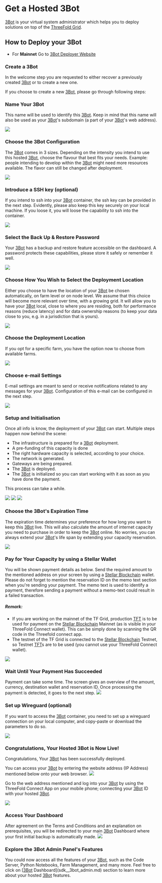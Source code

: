 # Get a Hosted 3Bot

[3Bot](threefold__3bot_def) is your virtual system administrator which helps you to deploy solutions on top of the [ThreeFold Grid](threefold__threefold_grid).

## How to Deploy your 3Bot

- For **Mainnet** Go to [3Bot Deployer Website](https://deploy3bot.grid.tf)

### Create a 3Bot

In the welcome step you are requested to either recover a previously created [3Bot](threefold__3bot_def) or to create a new one.

If you choose to create a new [3Bot](threefold__3bot_def), please go through following steps:

### Name Your 3Bot

This name will be used to identify this [3Bot](threefold__3bot_def). Keep in mind that this name will also be used as your [3Bot](threefold__3bot_def)'s subdomain (a part of your [3Bot](threefold__3bot_def)'s web address).

![](sdk__threebot_1_getname.png  )

### Choose the 3Bot Configuration

The [3Bot](threefold__3bot_def) comes in 3 sizes. Depending on the intensity you intend to use this hosted [3Bot](threefold__3bot_def), choose the flavour that best fits your needs. Example: people intending to develop within the [3Bot](threefold__3bot_def) might need more resources available. The flavor can still be changed after deployment.

![](sdk__threebot_1b_deployer_info.png  )

### Introduce a SSH key (optional)

If you intend to ssh into your [3Bot](threefold__3bot_def) container, the ssh key can be provided in the next step.
Evidently, please also keep this key securely on your local machine. If you loose it, you will loose the capability to ssh into the container.

![](sdk__threebot_1c_ssh_key.png  )

### Select the Back Up & Restore Password

Your [3Bot](threefold__3bot_def) has a backup and restore feature accessible on the dashboard. A password protects these capabilities, please store it safely or remember it well.

![](sdk__threebot_1a_recovery_secret_key.png  )

### Choose How You Wish to Select the Deployment Location

Either you choose to have the location of your [3Bot](threefold__3bot_def) be chosen automatically, on farm level or on node level.
We assume that this choice will become more relevant over time, with a growing grid. It will allow you to have your [3Bot](threefold__3bot_def) local, close to where you are residing, both for performance reasons (reduce latency) and for data ownership reasons (to keep your data close to you, e.g. in a jurisdiction that is yours).

![](sdk__threebot_1e_location_policy.png  )

### Choose the Deployment Location

If you opt for a specific farm, you have the option now to choose from available farms.

![](sdk__threebot_1d_deploy_location.png  )

### Choose e-mail Settings

E-mail settings are meant to send or receive notifications related to any messages for your [3Bot](threefold__3bot_def). Configuration of this e-mail can be configured in the next step.

![](sdk__threebot_1f_email_settings.png  )

### Setup and Initialisation

Once all info is know, the deployment of your [3Bot](threefold__3bot_def) can start.
Multiple steps happen now behind the scene:

- The infrastructure is prepared for a [3Bot](threefold__3bot_def) deployment.
- A pre-funding of this capacity is done
- The right hardware capacity is selected, according to your choice.
- The network is generated.
- Gateways are being prepared.
- The [3Bot](threefold__3bot_def) is deployed.
- The [3Bot](threefold__3bot_def) is initialized so you can start working with it as soon as you have done the payment.

This process can take a while.

![](sdk__threebot_6_3bot_setup.png  )
![](sdk__threebot_7_3bot_deploy.png  )
![](sdk__threebot_8_3bot_init.png  )

### Choose the 3Bot's Expiration Time

The expiration time determines your preference for how long you want to keep this [3Bot](threefold__3bot_def) live. This will also calculate the amount of internet capacity you need to purchase in order to keep the [3Bot](threefold__3bot_def) online. No worries, you can always extend your [3Bot](threefold__3bot_def)'s life span by extending your capacity reservation.

![](sdk__threebot_2_expiry.png  )

### Pay for Your Capacity by using a Stellar Wallet

You will be shown payment details as below. Send the required amount to the mentioned address on your screen by using a [Stellar Blockchain](threefold__stellar_blockchain) wallet. Please do not forget to mention the reservation ID on the memo text section when you're sending your payment. The memo text is used to identify a payment, therefore sending a payment without a memo-text could result in a failed transaction.

##### Remark:

- If you are working on the mainnet of the TF Grid, production [TFT](threefold__threefold_token) is to be used for payment on the [Stellar Blockchain](threefold__stellar_blockchain) Mainnet (as is visible in your ThreeFold Connect wallet). This can be simply done by scanning the QR code in the Threefold connect app.
- The testnet of the TF Grid is connected to the [Stellar Blockchain](threefold__stellar_blockchain) Testnet, so Testnet [TFT](threefold__threefold_token)s are to be used (you cannot use your ThreeFold Connect wallet).

![](sdk__threebot_4_payment.png  )

### Wait Until Your Payment Has Succeeded

Payment can take some time. The screen gives an overview of the amount, currency, destination wallet and reservation ID. Once processing the payment is detected, it goes to the next step.
![](sdk__threebot_5_pay_process.png  )

### Set up Wireguard (optional)

If you want to access the [3Bot](threefold__3bot_def) container, you need to set up a wireguard connection on your local computer, and copy-paste or download the parameters to do so.

![](sdk__threebot_y_container_access.png  )

### Congratulations, Your Hosted 3Bot is Now Live!

Congratulations, Your [3Bot](threefold__3bot_def) has been successfully deployed.

You can access your [3Bot](threefold__3bot_def) by entering the website address (IP Address) mentioned below onto your web browser.
![](sdk__threebot_z_success.png  )

Go to the web address mentioned and log into your [3Bot](threefold__3bot_def) by using the ThreeFold Connect App on your mobile phone; connecting your [3Bot](threefold__3bot_def) ID with your hosted [3Bot](threefold__3bot_def).

![](sdk__threebot_zz_url.png  )

### Access Your Dashboard

After agreement on the Terms and Conditions and an explanation on prerequisites, you will be redirected to your main [3Bot](threefold__3bot_def) Dashboard where your first initial backup is automatically made.
![](sdk__threebot_admin_dashboard.png  )

### Explore the 3Bot Admin Panel's Features

You could now access all the features of your [3Bot](threefold__3bot_def), such as the Code Server, Python Notebooks, Farm Management, and many more. Feel free to click on [[3Bot](threefold__3bot_def) Dashboard](sdk__3bot_admin.md) section to learn more about your hosted [3Bot](threefold__3bot_def) features.